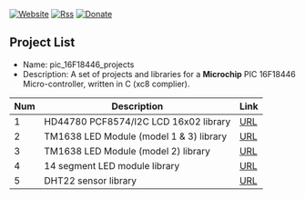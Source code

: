 [![Website](https://img.shields.io/badge/Website-Link-blue.svg)](https://gavinlyonsrepo.github.io/)  [![Rss](https://img.shields.io/badge/Subscribe-RSS-yellow.svg)](https://gavinlyonsrepo.github.io//feed.xml)  [![Donate](https://img.shields.io/badge/Donate-PayPal-green.svg)](https://www.paypal.com/paypalme/whitelight976)


Project List
----------------------------------------------------

* Name: pic_16F18446_projects
* Description: 
A set of projects and libraries for a **Microchip**  PIC 16F18446 Micro-controller, written in C (xc8 complier).

| Num | Description | Link |
| --- | --- | --- |
| 1 |  HD44780 PCF8574/I2C LCD 16x02 library | [URL](projects/LM35) |
| 2 |  TM1638 LED Module (model 1 & 3) library | [URL](projects/TM1638) |
| 3 |  TM1638 LED Module (model 2) library  | [URL](projects/TM1638_Model2) |
| 4 |  14 segment  LED module library  | [URL](projects/FourteenSeg) |
| 5 |  DHT22 sensor library | [URL](projects/Bluetooth) |
